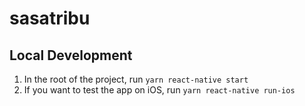 # sasatribu

## Local Development

1. In the root of the project, run `yarn react-native start`
2. If you want to test the app on iOS, run `yarn react-native run-ios`